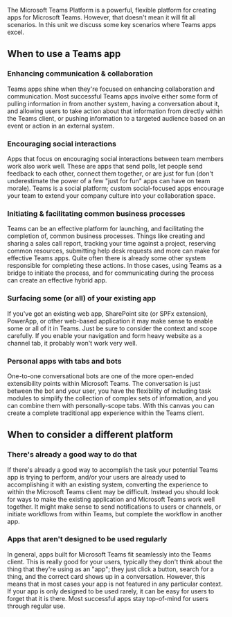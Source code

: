 The Microsoft Teams Platform is a powerful, flexible platform for creating apps for Microsoft Teams. However, that doesn't mean it will fit all scenarios. In this unit we discuss some key scenarios where Teams apps excel.

## When to use a Teams app

### Enhancing communication & collaboration

Teams apps shine when they're focused on enhancing collaboration and communication. Most successful Teams apps involve either some form of pulling information in from another system, having a conversation about it, and allowing users to take action about that information from directly within the Teams client, or pushing information to a targeted audience based on an event or action in an external system.

### Encouraging social interactions

Apps that focus on encouraging social interactions between team members work also work well. These are apps that send polls, let people send feedback to each other, connect them together, or are just for fun (don't underestimate the power of a few "just for fun" apps can have on team morale). Teams is a social platform; custom social-focused apps encourage your team to extend your company culture into your collaboration space.

### Initiating & facilitating common business processes

Teams can be an effective platform for launching, and facilitating the completion of, common business processes. Things like creating and sharing a sales call report, tracking your time against a project, reserving common resources, submitting help desk requests and more can make for effective Teams apps. Quite often there is already some other system responsible for completing these actions. In those cases, using Teams as a bridge to initiate the process, and for communicating during the process can create an effective hybrid app.

### Surfacing some (or all) of your existing app

If you've got an existing web app, SharePoint site (or SPFx extension), PowerApp, or other web-based application it may make sense to enable some or all of it in Teams. Just be sure to consider the context and scope carefully. If you enable your navigation and form heavy website as a channel tab, it probably won't work very well.

### Personal apps with tabs and bots

One-to-one conversational bots are one of the more open-ended extensibility points within Microsoft Teams. The conversation is just between the bot and your user, you have the flexibility of including task modules to simplify the collection of complex sets of information, and you can combine them with personally-scope tabs. With this canvas you can create a complete traditional app experience within the Teams client.

## When to consider a different platform

### There's already a good way to do that

If there's already a good way to accomplish the task your potential Teams app is trying to perform, and/or your users are already used to accomplishing it with an existing system, converting the experience to within the Microsoft Teams client may be difficult. Instead you should look for ways to make the existing application and Microsoft Teams work well together. It might make sense to send notifications to users or channels, or initiate workflows from within Teams, but complete the workflow in another app.

### Apps that aren't designed to be used regularly

In general, apps built for Microsoft Teams fit seamlessly into the Teams client. This is really good for your users, typically they don't think about the thing that they're using as an "app"; they just click a button, search for a thing, and the correct card shows up in a conversation. However, this means that in most cases your app is not featured in any particular context. If your app is only designed to be used rarely, it can be easy for users to forget that it is there. Most successful apps stay top-of-mind for users through regular use.
